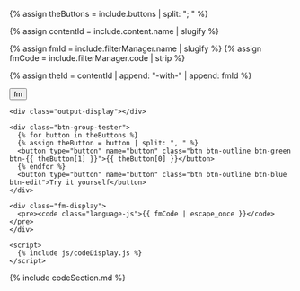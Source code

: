 {% assign theButtons = include.buttons | split: "; " %}

{% assign contentId = include.content.name | slugify %}

{% assign fmId = include.filterManager.name | slugify %}
{% assign fmCode = include.filterManager.code | strip %}

{% assign theId = contentId | append: "-with-" | append: fmId %}

<div class="code-container" markdown="1">
  <div class="code-example" id="{{ theId }}">
    <button class="btn-fm btn-purple btn-outline">fm</button>

    <div class="output-display"></div>

    <div class="btn-group-tester">
      {% for button in theButtons %}
      {% assign theButton = button | split: ", " %}
      <button type="button" name="button" class="btn btn-outline btn-green btn-{{ theButton[1] }}">{{ theButton[0] }}</button>
      {% endfor %}
      <button type="button" name="button" class="btn btn-outline btn-blue btn-edit">Try it yourself</button>
    </div>

    <div class="fm-display">
      <pre><code class="language-js">{{ fmCode | escape_once }}</code></pre>
    </div>

    <script>
      {% include js/codeDisplay.js %}
    </script>
  </div>
  {% include codeSection.md %}
</div>
